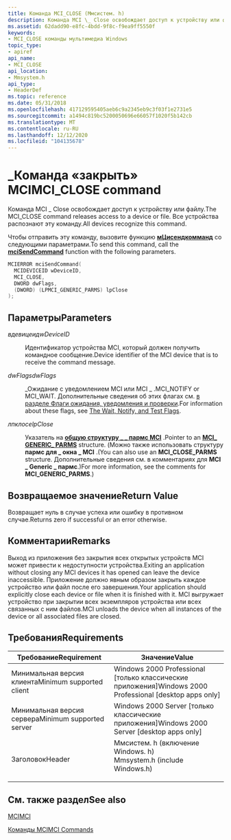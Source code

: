 ```yaml
---
title: Команда MCI_CLOSE (Ммсистем. h)
description: Команда MCI \_ Close освобождает доступ к устройству или файлу. Все устройства распознают эту команду.
ms.assetid: 62dadd90-e8fc-4bdd-9f8c-f9ea9ff5550f
keywords:
- MCI_CLOSE команды мультимедиа Windows
topic_type:
- apiref
api_name:
- MCI_CLOSE
api_location:
- Mmsystem.h
api_type:
- HeaderDef
ms.topic: reference
ms.date: 05/31/2018
ms.openlocfilehash: 417129595405aeb6c9a2345eb9c3f03f1e2731e5
ms.sourcegitcommit: a1494c819bc5200050696e66057f1020f5b142cb
ms.translationtype: MT
ms.contentlocale: ru-RU
ms.lasthandoff: 12/12/2020
ms.locfileid: "104135678"
---
```

# <a name="mci_close-command"></a><span data-ttu-id="5404f-105">\_Команда «закрыть» MCI</span><span class="sxs-lookup"><span data-stu-id="5404f-105">MCI\_CLOSE command</span></span>

<span data-ttu-id="5404f-106">Команда MCI \_ Close освобождает доступ к устройству или файлу.</span><span class="sxs-lookup"><span data-stu-id="5404f-106">The MCI\_CLOSE command releases access to a device or file.</span></span> <span data-ttu-id="5404f-107">Все устройства распознают эту команду.</span><span class="sxs-lookup"><span data-stu-id="5404f-107">All devices recognize this command.</span></span>

<span data-ttu-id="5404f-108">Чтобы отправить эту команду, вызовите функцию [**мЦисендкомманд**](/previous-versions//dd757160(v=vs.85)) со следующими параметрами.</span><span class="sxs-lookup"><span data-stu-id="5404f-108">To send this command, call the [**mciSendCommand**](/previous-versions//dd757160(v=vs.85)) function with the following parameters.</span></span>


```C++
MCIERROR mciSendCommand(
  MCIDEVICEID wDeviceID, 
  MCI_CLOSE, 
  DWORD dwFlags, 
  (DWORD) (LPMCI_GENERIC_PARMS) lpClose
);
```



## <a name="parameters"></a><span data-ttu-id="5404f-109">Параметры</span><span class="sxs-lookup"><span data-stu-id="5404f-109">Parameters</span></span>

<dl> <dt>

<span data-ttu-id="5404f-110"><span id="wDeviceID"></span><span id="wdeviceid"></span><span id="WDEVICEID"></span>*вдевицеид*</span><span class="sxs-lookup"><span data-stu-id="5404f-110"><span id="wDeviceID"></span><span id="wdeviceid"></span><span id="WDEVICEID"></span>*wDeviceID*</span></span>
</dt> <dd>

<span data-ttu-id="5404f-111">Идентификатор устройства MCI, который должен получить командное сообщение.</span><span class="sxs-lookup"><span data-stu-id="5404f-111">Device identifier of the MCI device that is to receive the command message.</span></span>

</dd> <dt>

<span data-ttu-id="5404f-112"><span id="dwFlags"></span><span id="dwflags"></span><span id="DWFLAGS"></span>*dwFlags*</span><span class="sxs-lookup"><span data-stu-id="5404f-112"><span id="dwFlags"></span><span id="dwflags"></span><span id="DWFLAGS"></span>*dwFlags*</span></span>
</dt> <dd>

<span data-ttu-id="5404f-113">\_Ожидание с уведомлением MCI или MCI \_ .</span><span class="sxs-lookup"><span data-stu-id="5404f-113">MCI\_NOTIFY or MCI\_WAIT.</span></span> <span data-ttu-id="5404f-114">Дополнительные сведения об этих флагах см. [в разделе Флаги ожидания, уведомления и проверки](the-wait-notify-and-test-flags.md).</span><span class="sxs-lookup"><span data-stu-id="5404f-114">For information about these flags, see [The Wait, Notify, and Test Flags](the-wait-notify-and-test-flags.md).</span></span>

</dd> <dt>

<span data-ttu-id="5404f-115"><span id="lpClose"></span><span id="lpclose"></span><span id="LPCLOSE"></span>*лпклосе*</span><span class="sxs-lookup"><span data-stu-id="5404f-115"><span id="lpClose"></span><span id="lpclose"></span><span id="LPCLOSE"></span>*lpClose*</span></span>
</dt> <dd>

<span data-ttu-id="5404f-116">Указатель на [**общую структуру \_ \_ пармс MCI**](mci-generic-parms.md) .</span><span class="sxs-lookup"><span data-stu-id="5404f-116">Pointer to an [**MCI\_ GENERIC\_ PARMS**](mci-generic-parms.md) structure.</span></span> <span data-ttu-id="5404f-117">(Можно также использовать структуру **пармс для \_ окна \_ MCI** .</span><span class="sxs-lookup"><span data-stu-id="5404f-117">(You can also use an **MCI\_CLOSE\_PARMS** structure.</span></span> <span data-ttu-id="5404f-118">Дополнительные сведения см. в комментариях для **MCI \_ Generic \_ пармс**.)</span><span class="sxs-lookup"><span data-stu-id="5404f-118">For more information, see the comments for **MCI\_GENERIC\_PARMS**.)</span></span>

</dd> </dl>

## <a name="return-value"></a><span data-ttu-id="5404f-119">Возвращаемое значение</span><span class="sxs-lookup"><span data-stu-id="5404f-119">Return Value</span></span>

<span data-ttu-id="5404f-120">Возвращает нуль в случае успеха или ошибку в противном случае.</span><span class="sxs-lookup"><span data-stu-id="5404f-120">Returns zero if successful or an error otherwise.</span></span>

## <a name="remarks"></a><span data-ttu-id="5404f-121">Комментарии</span><span class="sxs-lookup"><span data-stu-id="5404f-121">Remarks</span></span>

<span data-ttu-id="5404f-122">Выход из приложения без закрытия всех открытых устройств MCI может привести к недоступности устройства.</span><span class="sxs-lookup"><span data-stu-id="5404f-122">Exiting an application without closing any MCI devices it has opened can leave the device inaccessible.</span></span> <span data-ttu-id="5404f-123">Приложение должно явным образом закрыть каждое устройство или файл после его завершения.</span><span class="sxs-lookup"><span data-stu-id="5404f-123">Your application should explicitly close each device or file when it is finished with it.</span></span> <span data-ttu-id="5404f-124">MCI выгружает устройство при закрытии всех экземпляров устройства или всех связанных с ним файлов.</span><span class="sxs-lookup"><span data-stu-id="5404f-124">MCI unloads the device when all instances of the device or all associated files are closed.</span></span>

## <a name="requirements"></a><span data-ttu-id="5404f-125">Требования</span><span class="sxs-lookup"><span data-stu-id="5404f-125">Requirements</span></span>



| <span data-ttu-id="5404f-126">Требование</span><span class="sxs-lookup"><span data-stu-id="5404f-126">Requirement</span></span> | <span data-ttu-id="5404f-127">Значение</span><span class="sxs-lookup"><span data-stu-id="5404f-127">Value</span></span> |
|-------------------------------------|-----------------------------------------------------------------------------------------------------------|
| <span data-ttu-id="5404f-128">Минимальная версия клиента</span><span class="sxs-lookup"><span data-stu-id="5404f-128">Minimum supported client</span></span><br/> | <span data-ttu-id="5404f-129">Windows 2000 Professional \[только классические приложения\]</span><span class="sxs-lookup"><span data-stu-id="5404f-129">Windows 2000 Professional \[desktop apps only\]</span></span><br/>                                                |
| <span data-ttu-id="5404f-130">Минимальная версия сервера</span><span class="sxs-lookup"><span data-stu-id="5404f-130">Minimum supported server</span></span><br/> | <span data-ttu-id="5404f-131">Windows 2000 Server \[только классические приложения\]</span><span class="sxs-lookup"><span data-stu-id="5404f-131">Windows 2000 Server \[desktop apps only\]</span></span><br/>                                                      |
| <span data-ttu-id="5404f-132">Заголовок</span><span class="sxs-lookup"><span data-stu-id="5404f-132">Header</span></span><br/>                   | <dl> <span data-ttu-id="5404f-133"><dt>Ммсистем. h (включение Windows. h)</dt></span><span class="sxs-lookup"><span data-stu-id="5404f-133"><dt>Mmsystem.h (include Windows.h)</dt></span></span> </dl> |



## <a name="see-also"></a><span data-ttu-id="5404f-134">См. также раздел</span><span class="sxs-lookup"><span data-stu-id="5404f-134">See also</span></span>

<dl> <dt>

[<span data-ttu-id="5404f-135">MCI</span><span class="sxs-lookup"><span data-stu-id="5404f-135">MCI</span></span>](mci.md)
</dt> <dt>

[<span data-ttu-id="5404f-136">Команды MCI</span><span class="sxs-lookup"><span data-stu-id="5404f-136">MCI Commands</span></span>](mci-commands.md)
</dt> </dl>

 

